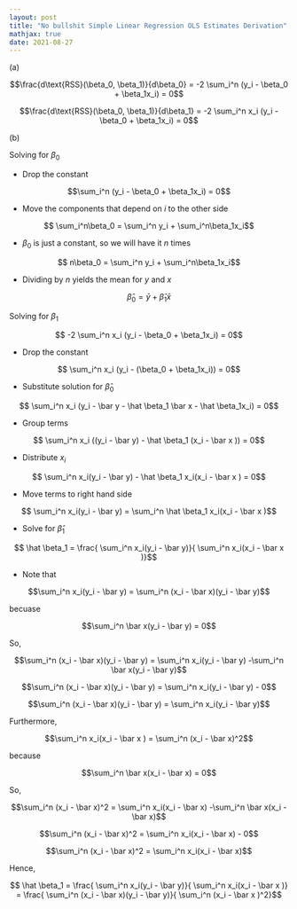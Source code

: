 ```yaml
---
layout: post
title: "No bullshit Simple Linear Regression OLS Estimates Derivation"
mathjax: true
date: 2021-08-27
---
```


(a)

$$\frac{d\text{RSS}(\beta_0, \beta_1)}{d\beta_0} = -2 \sum_i^n (y_i - \beta_0 + \beta_1x_i) = 0$$ 

$$\frac{d\text{RSS}(\beta_0, \beta_1)}{d\beta_1} = -2 \sum_i^n x_i (y_i - \beta_0 + \beta_1x_i) = 0$$ 

(b)

Solving for $\beta_0$

- Drop the constant

$$\sum_i^n (y_i - \beta_0 + \beta_1x_i) = 0$$

- Move the components that depend on $i$ to the other side

$$ \sum_i^n\beta_0   = \sum_i^n y_i + \sum_i^n\beta_1x_i$$

- $\beta_0$ is just a constant, so we will have it $n$ times

$$ n\beta_0   = \sum_i^n y_i + \sum_i^n\beta_1x_i$$

- Dividing by $n$ yields the mean for $y$ and $x$

$$\hat \beta_0   = \bar y + \hat \beta_1 \bar x$$

Solving for $\beta_1$

$$ -2 \sum_i^n x_i (y_i - \beta_0 + \beta_1x_i) = 0$$ 

- Drop the constant

$$ \sum_i^n x_i (y_i - (\beta_0 + \beta_1x_i)) = 0$$ 

- Substitute solution for $\hat \beta_0$

$$ \sum_i^n x_i (y_i - \bar y - \hat \beta_1 \bar x -  \hat \beta_1x_i) = 0$$ 

- Group terms

$$ \sum_i^n x_i ((y_i - \bar y) - \hat \beta_1 (x_i - \bar x )) = 0$$ 

- Distribute $x_i$

$$ \sum_i^n x_i(y_i - \bar y) - \hat \beta_1 x_i(x_i - \bar x ) = 0$$ 

- Move terms to right hand side

$$ \sum_i^n x_i(y_i - \bar y) = \sum_i^n \hat \beta_1 x_i(x_i - \bar x )$$ 

- Solve for $\hat \beta_1$

$$ \hat \beta_1 = \frac{ \sum_i^n x_i(y_i - \bar y)}{ \sum_i^n  x_i(x_i - \bar x )}$$ 

- Note that

$$\sum_i^n x_i(y_i - \bar y) = \sum_i^n (x_i - \bar x)(y_i - \bar y)$$

becuase

$$\sum_i^n \bar x(y_i - \bar y) = 0$$

So,

$$\sum_i^n (x_i - \bar x)(y_i - \bar y) = \sum_i^n  x_i(y_i - \bar y) -\sum_i^n \bar x(y_i - \bar y)$$

$$\sum_i^n (x_i - \bar x)(y_i - \bar y) = \sum_i^n  x_i(y_i - \bar y) - 0$$

$$\sum_i^n (x_i - \bar x)(y_i - \bar y) = \sum_i^n  x_i(y_i - \bar y)$$

Furthermore,

$$\sum_i^n  x_i(x_i - \bar x ) = \sum_i^n  (x_i - \bar x)^2$$

because 

$$\sum_i^n \bar x(x_i - \bar x) = 0$$

So,

$$\sum_i^n (x_i - \bar x)^2 = \sum_i^n  x_i(x_i - \bar x) -\sum_i^n \bar x(x_i - \bar x)$$

$$\sum_i^n (x_i - \bar x)^2 = \sum_i^n  x_i(x_i - \bar x) - 0$$

$$\sum_i^n (x_i - \bar x)^2 = \sum_i^n  x_i(x_i - \bar x)$$

Hence,

$$ \hat \beta_1 = \frac{ \sum_i^n x_i(y_i - \bar y)}{ \sum_i^n  x_i(x_i - \bar x )} = \frac{ \sum_i^n (x_i - \bar x)(y_i - \bar y)}{ \sum_i^n  (x_i - \bar x )^2}$$ 
